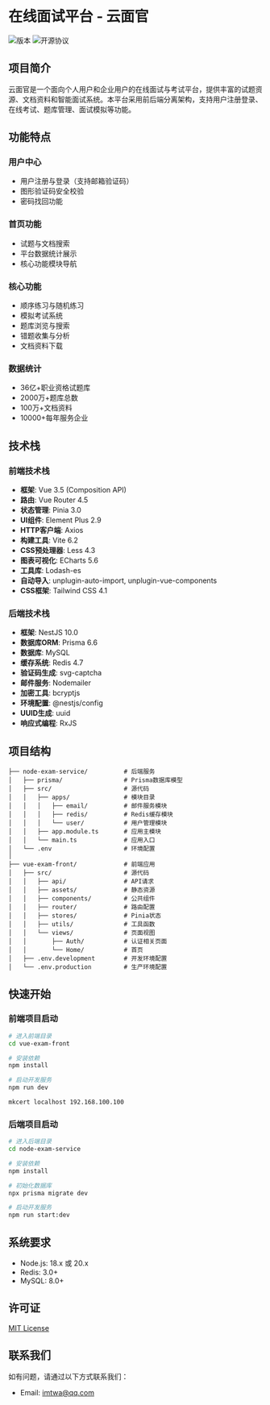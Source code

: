 # 在线面试平台 - 云面官

![版本](https://img.shields.io/badge/版本-1.0.0-blue)
![开源协议](https://img.shields.io/badge/协议-MIT-green)

## 项目简介

云面官是一个面向个人用户和企业用户的在线面试与考试平台，提供丰富的试题资源、文档资料和智能面试系统。本平台采用前后端分离架构，支持用户注册登录、在线考试、题库管理、面试模拟等功能。

## 功能特点

### 用户中心
- 用户注册与登录（支持邮箱验证码）
- 图形验证码安全校验
- 密码找回功能

### 首页功能
- 试题与文档搜索
- 平台数据统计展示
- 核心功能模块导航

### 核心功能
- 顺序练习与随机练习
- 模拟考试系统
- 题库浏览与搜索
- 错题收集与分析
- 文档资料下载

### 数据统计
- 36亿+职业资格试题库
- 2000万+题库总数
- 100万+文档资料
- 10000+每年服务企业

## 技术栈

### 前端技术栈
- **框架**: Vue 3.5 (Composition API)
- **路由**: Vue Router 4.5
- **状态管理**: Pinia 3.0
- **UI组件**: Element Plus 2.9
- **HTTP客户端**: Axios
- **构建工具**: Vite 6.2
- **CSS预处理器**: Less 4.3
- **图表可视化**: ECharts 5.6
- **工具库**: Lodash-es
- **自动导入**: unplugin-auto-import, unplugin-vue-components
- **CSS框架**: Tailwind CSS 4.1

### 后端技术栈
- **框架**: NestJS 10.0
- **数据库ORM**: Prisma 6.6
- **数据库**: MySQL
- **缓存系统**: Redis 4.7
- **验证码生成**: svg-captcha
- **邮件服务**: Nodemailer
- **加密工具**: bcryptjs
- **环境配置**: @nestjs/config
- **UUID生成**: uuid
- **响应式编程**: RxJS

## 项目结构

```
├── node-exam-service/          # 后端服务
│   ├── prisma/                 # Prisma数据库模型
│   ├── src/                    # 源代码
│   │   ├── apps/               # 模块目录
│   │   │   ├── email/          # 邮件服务模块  
│   │   │   ├── redis/          # Redis缓存模块
│   │   │   └── user/           # 用户管理模块
│   │   ├── app.module.ts       # 应用主模块
│   │   └── main.ts             # 应用入口
│   └── .env                    # 环境配置
│
├── vue-exam-front/             # 前端应用
│   ├── src/                    # 源代码
│   │   ├── api/                # API请求
│   │   ├── assets/             # 静态资源
│   │   ├── components/         # 公共组件
│   │   ├── router/             # 路由配置
│   │   ├── stores/             # Pinia状态
│   │   ├── utils/              # 工具函数
│   │   └── views/              # 页面视图
│   │       ├── Auth/           # 认证相关页面
│   │       └── Home/           # 首页
│   ├── .env.development        # 开发环境配置
│   └── .env.production         # 生产环境配置
```

## 快速开始

### 前端项目启动
```bash
# 进入前端目录
cd vue-exam-front

# 安装依赖
npm install

# 启动开发服务
npm run dev

mkcert localhost 192.168.100.100
```

### 后端项目启动
```bash
# 进入后端目录
cd node-exam-service

# 安装依赖
npm install

# 初始化数据库
npx prisma migrate dev

# 启动开发服务
npm run start:dev
```

## 系统要求
- Node.js: 18.x 或 20.x
- Redis: 3.0+
- MySQL: 8.0+

## 许可证
[MIT License](LICENSE)

## 联系我们
如有问题，请通过以下方式联系我们：
- Email: imtwa@qq.com
